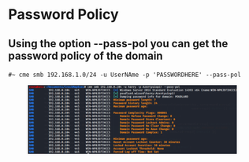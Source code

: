 # Password Policy

## Using the option **--pass-pol** you can get the password policy of the domain

```
#~ cme smb 192.168.1.0/24 -u UserNAme -p 'PASSWORDHERE' --pass-pol
```

<figure><img src="../../../../.gitbook/assets/image (29).png" alt=""><figcaption></figcaption></figure>
